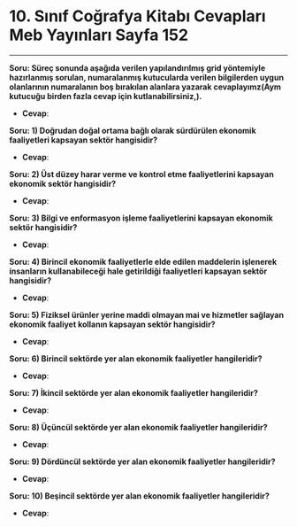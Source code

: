 # 10. Sınıf Coğrafya Kitabı Cevapları Meb Yayınları Sayfa 152

---

**Soru: Süreç sonunda aşağıda verilen yapılandırılmış grid yöntemiyle hazırlanmış sorulan, numaralanmış kutucularda verilen bilgilerden uygun olanlarının numaralanın boş bırakılan alanlara yazarak cevaplayımz(Aym kutucuğu birden fazla cevap için kutlanabilirsiniz,).**

-   **Cevap**:

**Soru: 1) Doğrudan doğal ortama bağlı olarak sürdürülen ekonomik faaliyetleri kapsayan sektör hangisidir?**

-   **Cevap**:

**Soru: 2) Üst düzey harar verme ve kontrol etme faaliyetlerini kapsayan ekonomik sektör hangisidir?**

-   **Cevap**:

**Soru: 3) Bilgi ve enformasyon işleme faaliyetlerini kapsayan ekonomik sektör hangisidir?**

-   **Cevap**:

**Soru: 4) Birincil ekonomik faaliyetlerle elde edilen maddelerin işlenerek insanların kullanabileceği hale getirildiği faaliyetleri kapsayan sektör hangisidir?**

-   **Cevap**:

**Soru: 5) Fiziksel ürünler yerine maddi olmayan mai ve hizmetler sağlayan ekonomik faaliyet kollanın kapsayan sektör hangisidir?**

-   **Cevap**:

**Soru: 6) Birincil sektörde yer alan ekonomik faaliyetler hangileridir?**

-   **Cevap**:

**Soru: 7) İkincil sektörde yer alan ekonomik faaliyetler hangileridir?**

-   **Cevap**:

**Soru: 8) Üçüncül sektörde yer alan ekonomik faaliyetler hangileridir?**

-   **Cevap**:

**Soru: 9) Dördüncül sektörde yer alan ekonomik faaliyetler hangileridir?**

-   **Cevap**:

**Soru: 10) Beşincil sektörde yer alan ekonomik faaliyetler hangileridir?**

-   **Cevap**:
